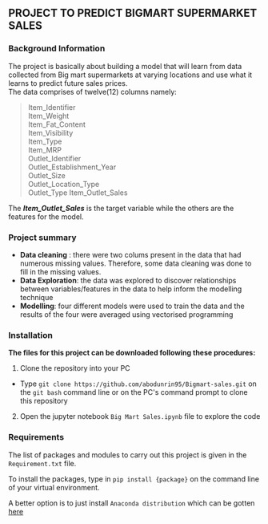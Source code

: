 ## PROJECT TO PREDICT BIGMART SUPERMARKET SALES

### Background Information
The project is basically about building a model that will learn from data collected from Big mart supermarkets at varying locations and use what it learns to predict future sales prices.   
The data comprises of twelve(12) columns namely:
> Item_Identifier  
> Item_Weight                     
> Item_Fat_Content                
> Item_Visibility                 
> Item_Type                       
> Item_MRP                        
> Outlet_Identifier               
> Outlet_Establishment_Year       
> Outlet_Size                  
> Outlet_Location_Type            
> Outlet_Type 
> Item_Outlet_Sales

The _**Item_Outlet_Sales**_ is the target variable while the others are the features for the model. 

### Project summary
  - **Data cleaning** : there were two colums present in the data that had numerous missing values. Therefore, some data cleaning was done to fill in the missing values.
  - **Data Exploration**: the data was explored to discover relationships between variables/features in the data to help inform the modelling technique
  - **Modelling**: four different models were used to train the data and the results of the four were averaged using vectorised programming


### Installation
**The files for this project can be downloaded following these procedures:**
1. Clone the repository into your PC
  - Type `git clone https://github.com/abodunrin95/Bigmart-sales.git` on the `git bash` command line or on the PC's command prompt to clone this repository
2. Open the jupyter notebook `Big Mart Sales.ipynb` file to explore the code 

### Requirements  

The list of packages and modules to carry out this project is given in the `Requirement.txt` file.  

To install the packages, type in `pip install {package}` on the command line of your virtual environment.  

A better option is to just install `Anaconda distribution` which can be gotten [here](https://www.anaconda.com/products/individual)









```python

```
